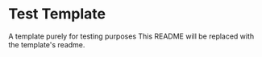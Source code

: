 # Test Template
A template purely for testing purposes 
This README will be replaced with the template's readme.